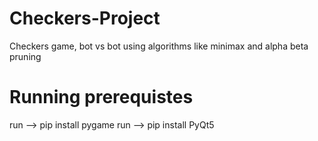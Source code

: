 # Checkers-Project
Checkers game, bot vs bot using algorithms like minimax and alpha beta pruning

# Running prerequistes
run --> pip install pygame
run --> pip install PyQt5
